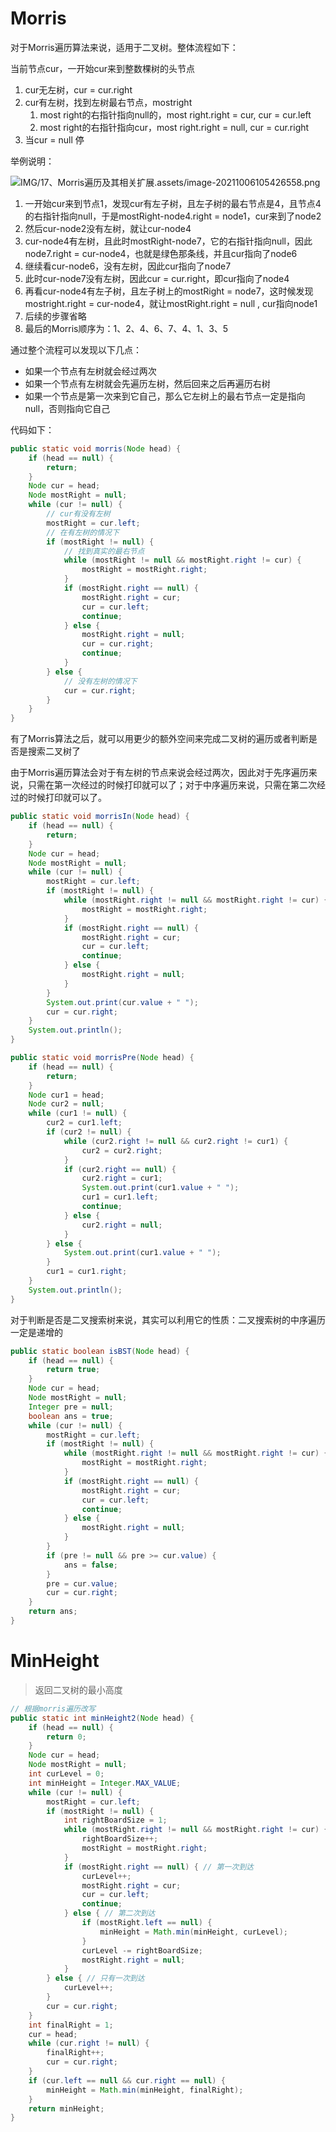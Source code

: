 # Morris

对于Morris遍历算法来说，适用于二叉树。整体流程如下：

当前节点cur，一开始cur来到整数棵树的头节点

1. cur无左树，cur = cur.right
2. cur有左树，找到左树最右节点，mostright
   1. most right的右指针指向null的，most right.right = cur, cur =  cur.left
   2. most right的右指针指向cur，most right.right = null, cur = cur.right
3. 当cur = null 停

举例说明：

![IMG/17、Morris遍历及其相关扩展.assets/image-20211006105426558.png](IMG/17、Morris遍历及其相关扩展.assets/image-20211006105426558.png)



1. 一开始cur来到节点1，发现cur有左子树，且左子树的最右节点是4，且节点4的右指针指向null，于是mostRight-node4.right = node1，cur来到了node2
2. 然后cur-node2没有左树，就让cur-node4
3. cur-node4有左树，且此时mostRight-node7，它的右指针指向null，因此node7.right = cur-node4，也就是绿色那条线，并且cur指向了node6
4. 继续看cur-node6，没有左树，因此cur指向了node7
5. 此时cur-node7没有左树，因此cur = cur.right，即cur指向了node4
6. 再看cur-node4有左子树，且左子树上的mostRight = node7，这时候发现mostright.right = cur-node4，就让mostRight.right = null , cur指向node1
7. 后续的步骤省略
8. 最后的Morris顺序为：1、2、4、6、7、4、1、3、5

通过整个流程可以发现以下几点：

- 如果一个节点有左树就会经过两次
- 如果一个节点有左树就会先遍历左树，然后回来之后再遍历右树
- 如果一个节点是第一次来到它自己，那么它左树上的最右节点一定是指向null，否则指向它自己

代码如下：

```java
public static void morris(Node head) {
    if (head == null) {
        return;
    }
    Node cur = head;
    Node mostRight = null;
    while (cur != null) {
        // cur有没有左树
        mostRight = cur.left;
        // 在有左树的情况下
        if (mostRight != null) {
            // 找到真实的最右节点
            while (mostRight != null && mostRight.right != cur) {
                mostRight = mostRight.right;
            }
            if (mostRight.right == null) {
                mostRight.right = cur;
                cur = cur.left;
                continue;
            } else {
                mostRight.right = null;
                cur = cur.right;
                continue;
            }
        } else {
            // 没有左树的情况下
            cur = cur.right;
        }
    }
}
```

有了Morris算法之后，就可以用更少的额外空间来完成二叉树的遍历或者判断是否是搜索二叉树了

由于Morris遍历算法会对于有左树的节点来说会经过两次，因此对于先序遍历来说，只需在第一次经过的时候打印就可以了；对于中序遍历来说，只需在第二次经过的时候打印就可以了。

```java
public static void morrisIn(Node head) {
    if (head == null) {
        return;
    }
    Node cur = head;
    Node mostRight = null;
    while (cur != null) {
        mostRight = cur.left;
        if (mostRight != null) {
            while (mostRight.right != null && mostRight.right != cur) {
                mostRight = mostRight.right;
            }
            if (mostRight.right == null) {
                mostRight.right = cur;
                cur = cur.left;
                continue;
            } else {
                mostRight.right = null;
            }
        }
        System.out.print(cur.value + " ");
        cur = cur.right;
    }
    System.out.println();
}

public static void morrisPre(Node head) {
    if (head == null) {
        return;
    }
    Node cur1 = head;
    Node cur2 = null;
    while (cur1 != null) {
        cur2 = cur1.left;
        if (cur2 != null) {
            while (cur2.right != null && cur2.right != cur1) {
                cur2 = cur2.right;
            }
            if (cur2.right == null) {
                cur2.right = cur1;
                System.out.print(cur1.value + " ");
                cur1 = cur1.left;
                continue;
            } else {
                cur2.right = null;
            }
        } else {
            System.out.print(cur1.value + " ");
        }
        cur1 = cur1.right;
    }
    System.out.println();
}
```

对于判断是否是二叉搜索树来说，其实可以利用它的性质：二叉搜索树的中序遍历一定是递增的

```java
public static boolean isBST(Node head) {
    if (head == null) {
        return true;
    }
    Node cur = head;
    Node mostRight = null;
    Integer pre = null;
    boolean ans = true;
    while (cur != null) {
        mostRight = cur.left;
        if (mostRight != null) {
            while (mostRight.right != null && mostRight.right != cur) {
                mostRight = mostRight.right;
            }
            if (mostRight.right == null) {
                mostRight.right = cur;
                cur = cur.left;
                continue;
            } else {
                mostRight.right = null;
            }
        }
        if (pre != null && pre >= cur.value) {
            ans = false;
        }
        pre = cur.value;
        cur = cur.right;
    }
    return ans;
}
```

# MinHeight

> 返回二叉树的最小高度

```java
// 根据morris遍历改写
public static int minHeight2(Node head) {
    if (head == null) {
        return 0;
    }
    Node cur = head;
    Node mostRight = null;
    int curLevel = 0;
    int minHeight = Integer.MAX_VALUE;
    while (cur != null) {
        mostRight = cur.left;
        if (mostRight != null) {
            int rightBoardSize = 1;
            while (mostRight.right != null && mostRight.right != cur) {
                rightBoardSize++;
                mostRight = mostRight.right;
            }
            if (mostRight.right == null) { // 第一次到达
                curLevel++;
                mostRight.right = cur;
                cur = cur.left;
                continue;
            } else { // 第二次到达
                if (mostRight.left == null) {
                    minHeight = Math.min(minHeight, curLevel);
                }
                curLevel -= rightBoardSize;
                mostRight.right = null;
            }
        } else { // 只有一次到达
            curLevel++;
        }
        cur = cur.right;
    }
    int finalRight = 1;
    cur = head;
    while (cur.right != null) {
        finalRight++;
        cur = cur.right;
    }
    if (cur.left == null && cur.right == null) {
        minHeight = Math.min(minHeight, finalRight);
    }
    return minHeight;
}
```

